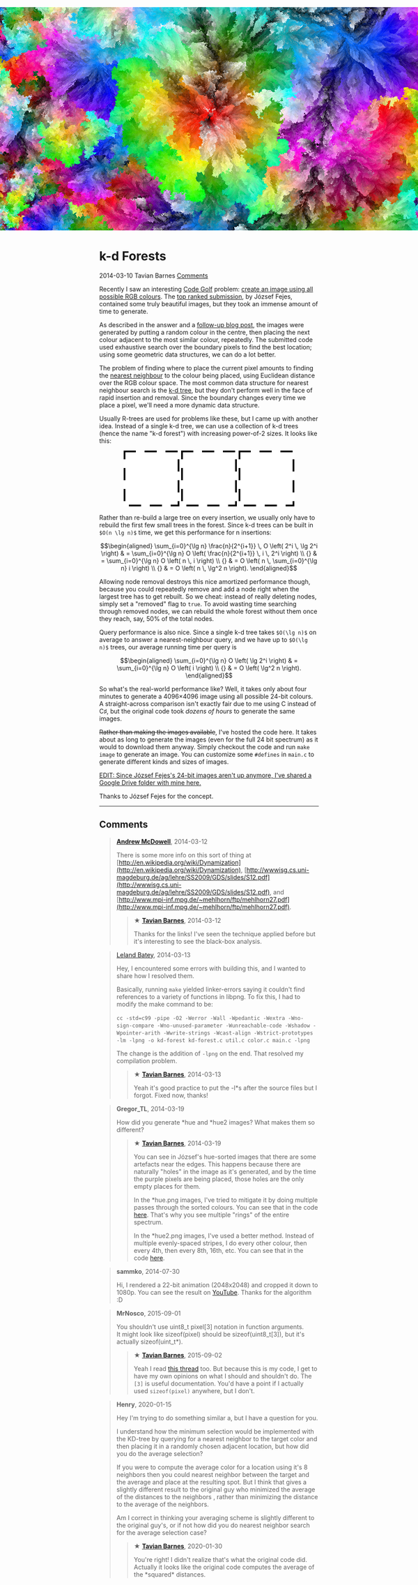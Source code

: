 <img src="kd-forest.png" style="max-height: 512px; width: 1024px; max-width: none; object-fit: cover; margin-left: calc((100% - 1024px) / 2);">

# k-d Forests

<div class="infobar">
    <i class="fa fa-clock-o" aria-hidden="true"></i> 2014-03-10
    <i class="fa fa-user" aria-hidden="true"></i> Tavian Barnes
    <a href="#comments"><i class="fa fa-comments"></i> Comments</a>
</div>

Recently I saw an interesting [Code Golf] problem: [create an image using all possible RGB colours].
The [top ranked submission], by József Fejes, contained some truly beautiful images, but they took an immense amount of time to generate.

[Code Golf]: https://codegolf.stackexchange.com/
[create an image using all possible RGB colours]: http://codegolf.stackexchange.com/questions/22144/images-with-all-colors:
[top ranked submission]: http://codegolf.stackexchange.com/a/22326

As described in the answer and a [follow-up blog post], the images were generated by putting a random colour in the centre, then placing the next colour adjacent to the most similar colour, repeatedly.
The submitted code used exhaustive search over the boundary pixels to find the best location; using some geometric data structures, we can do a lot better.

[follow-up blog post]: http://joco.name/2014/03/02/all-rgb-colors-in-one-image/

The problem of finding where to place the current pixel amounts to finding the [nearest neighbour] to the colour being placed, using Euclidean distance over the RGB colour space.
The most common data structure for nearest neighbour search is the [k-d tree], but they don't perform well in the face of rapid insertion and removal.
Since the boundary changes every time we place a pixel, we'll need a more dynamic data structure.

[nearest neighbour]: https://en.wikipedia.org/wiki/Nearest_neighbor_search
[k-d tree]: https://en.wikipedia.org/wiki/K-d_tree

Usually R-trees are used for problems like these, but I came up with another idea.
Instead of a single k-d tree, we can use a collection of k-d trees (hence the name "k-d forest") with increasing power-of-2 sizes. It looks like this:

[R-trees]: https://en.wikipedia.org/wiki/R-tree

<p style="text-align: center;">
<img src="kd-forest-animation.gif">
</p>

Rather than re-build a large tree on every insertion, we usually only have to rebuild the first few small trees in the forest.
Since k-d trees can be built in `$O(n \lg n)$` time, we get this performance for n insertions:

```math
\begin{aligned}
\sum_{i=0}^{\lg n} \frac{n}{2^{i+1}} \, O \left( 2^i \, \lg 2^i \right)
& = \sum_{i=0}^{\lg n} O \left( \frac{n}{2^{i+1}} \, i \, 2^i \right) \\
{} & = \sum_{i=0}^{\lg n} O \left( n \, i \right) \\
{} & = O \left( n \, \sum_{i=0}^{\lg n} i \right) \\
{} & = O \left( n \, \lg^2 n \right).
\end{aligned}
```

Allowing node removal destroys this nice amortized performance though, because you could repeatedly remove and add a node right when the largest tree has to get rebuilt.
So we cheat: instead of really deleting nodes, simply set a "removed" flag to `true`.
To avoid wasting time searching through removed nodes, we can rebuild the whole forest without them once they reach, say, 50% of the total nodes.

Query performance is also nice.
Since a single k-d tree takes `$O(\lg n)$` on average to answer a nearest-neighbour query, and we have up to `$O(\lg n)$` trees, our average running time per query is

```math
\begin{aligned}
\sum_{i=0}^{\lg n} O \left( \lg 2^i \right)
& = \sum_{i=0}^{\lg n} O \left( i \right) \\
{} & = O \left( \lg^2 n \right).
\end{aligned}
```

So what's the real-world performance like?
Well, it takes only about four minutes to generate a 4096×4096 image using all possible 24-bit colours.
A straight-across comparison isn't exactly fair due to me using C instead of C♯, but the original code took *dozens of hours* to generate the same images.

<del>Rather than making the images available</del>, I've hosted the code here.
It takes about as long to generate the images (even for the full 24 bit spectrum) as it would to download them anyway.
Simply checkout the code and run `make image` to generate an image.
You can customize some `#defines` in `main.c` to generate different kinds and sizes of images.

<ins>EDIT: Since József Fejes's 24-bit images aren't up anymore, I've shared a Google Drive folder with mine [here](https://drive.google.com/folderview?id=0B2Ib9ClqAzHdNUlOclhQWjR4SU0&usp=drive_web).</ins>

Thanks to József Fejes for the concept.

---


## Comments

> [**Andrew McDowell**](http://www.mcdowella.demon.co.uk/), 2014-03-12
>
> There is some more info on this sort of thing at [http://en.wikipedia.org/wiki/Dynamization](http://en.wikipedia.org/wiki/Dynamization), [http://wwwisg.cs.uni-magdeburg.de/ag/lehre/SS2009/GDS/slides/S12.pdf](http://wwwisg.cs.uni-magdeburg.de/ag/lehre/SS2009/GDS/slides/S12.pdf), and [http://www.mpi-inf.mpg.de/~mehlhorn/ftp/mehlhorn27.pdf](http://www.mpi-inf.mpg.de/~mehlhorn/ftp/mehlhorn27.pdf).
>
> > ★ [**Tavian Barnes**](/), 2014-03-12
> >
> > Thanks for the links!
> > I've seen the technique applied before but it's interesting to see the black-box analysis.

> [Leland Batey](http://lelandbatey.com/), 2014-03-13
>
> Hey, I encountered some errors with building this, and I wanted to share how I resolved them.
>
> Basically, running `make` yielded linker-errors saying it couldn't find references to a variety of functions in libpng. To fix this, I had to modify the make command to be:
>
> `cc -std=c99 -pipe -O2 -Werror -Wall -Wpedantic -Wextra -Wno-sign-compare -Wno-unused-parameter -Wunreachable-code -Wshadow -Wpointer-arith -Wwrite-strings -Wcast-align -Wstrict-prototypes -lm -lpng -o kd-forest kd-forest.c util.c color.c main.c -lpng`
>
> The change is the addition of `-lpng` on the end.
> That resolved my compilation problem.
>
> > ★ [**Tavian Barnes**](/), 2014-03-13
> >
> > Yeah it's good practice to put the -l\*s after the source files but I forgot. Fixed now, thanks!

> **Gregor_TL**, 2014-03-19
>
> How did you generate \*hue and \*hue2 images?
> What makes them so different?
>
> > ★ [**Tavian Barnes**](/), 2014-03-19
> >
> > You can see in József's hue-sorted images that there are some artefacts near the edges.
> > This happens because there are naturally "holes" in the image as it's generated, and by the time the purple pixels are being placed, those holes are the only empty places for them.
> >
> > In the \*hue.png images, I've tried to mitigate it by doing multiple passes through the sorted colours.
> > You can see that in the code [here](/cgit/kd-forest.git/tree/main.c?id=8e6ced70cc48dc842b23eaed5c60fb72ae266661#n197).
> > That's why you see multiple "rings" of the entire spectrum.
> >
> > In the \*hue2.png images, I've used a better method. Instead of multiple evenly-spaced stripes, I do every other colour, then every 4th, then every 8th, 16th, etc.
> > You can see that in the code [here](/cgit/kd-forest.git/commit/?id=cd9936f9b09720c949c5fe8262eca45c31244fe3).

> **sammko**, 2014-07-30
>
> Hi, I rendered a 22-bit animation (2048x2048) and cropped it down to 1080p.
> You can see the result on [YouTube](https://youtu.be/NVmJV7qxClI).
> Thanks for the algorithm :D

> **MrNosco**, 2015-09-01
>
> You shouldn't use uint8_t pixel[3] notation in function arguments.<br>
> It might look like sizeof(pixel) should be sizeof(uint8_t[3]), but it's actually sizeof(uint_t*).
>
> > ★ [**Tavian Barnes**](/), 2015-09-02
> >
> > Yeah I read [this thread](https://lkml.org/lkml/2015/9/3/428%20rel=) too.
> > But because this is my code, I get to have my own opinions on what I should and shouldn't do.
> > The `[3]` is useful documentation.
> > You'd have a point if I actually used `sizeof(pixel)` anywhere, but I don't.

> **Henry**, 2020-01-15
>
> Hey I'm trying to do something similar a, but I have a question for you.
>
> I understand how the minimum selection would be implemented with the KD-tree by querying for a nearest neighbor to the target color and then placing it in a randomly chosen adjacent location, but how did you do the average selection?
>
> If you were to compute the average color for a location using it's 8 neighbors then you could nearest neighbor between the target and the average and place at the resulting spot.
> But I think that gives a slightly different result to the original guy who minimized the average of the distances to the neighbors , rather than minimizing the distance to the average of the neighbors.
>
> Am I correct in thinking your averaging scheme is slightly different to the original guy's, or if not how did you do nearest neighbor search for the average selection case?
>
> > ★ [**Tavian Barnes**](/), 2020-01-30
> >
> > You're right!
> > I didn't realize that's what the original code did.
> > Actually it looks like the original code computes the average of the \*squared\* distances.
